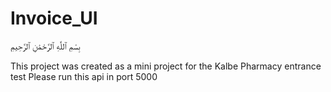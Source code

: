 # Invoice_UI

بِسْمِ ٱللَّٰهِ ٱلرَّحْمَٰنِ ٱلرَّحِيمِ

This project was created as a mini project for the Kalbe Pharmacy entrance test
Please run this api in port 5000
